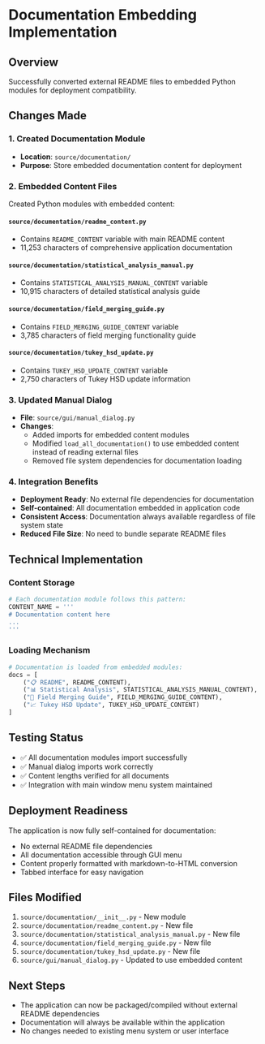 # Documentation Embedding Implementation

## Overview
Successfully converted external README files to embedded Python modules for deployment compatibility.

## Changes Made

### 1. Created Documentation Module
- **Location**: `source/documentation/`
- **Purpose**: Store embedded documentation content for deployment

### 2. Embedded Content Files
Created Python modules with embedded content:

#### `source/documentation/readme_content.py`
- Contains `README_CONTENT` variable with main README content
- 11,253 characters of comprehensive application documentation

#### `source/documentation/statistical_analysis_manual.py`
- Contains `STATISTICAL_ANALYSIS_MANUAL_CONTENT` variable
- 10,915 characters of detailed statistical analysis guide

#### `source/documentation/field_merging_guide.py`
- Contains `FIELD_MERGING_GUIDE_CONTENT` variable
- 3,785 characters of field merging functionality guide

#### `source/documentation/tukey_hsd_update.py`
- Contains `TUKEY_HSD_UPDATE_CONTENT` variable
- 2,750 characters of Tukey HSD update information

### 3. Updated Manual Dialog
- **File**: `source/gui/manual_dialog.py`
- **Changes**:
  - Added imports for embedded content modules
  - Modified `load_all_documentation()` to use embedded content instead of reading external files
  - Removed file system dependencies for documentation loading

### 4. Integration Benefits
- **Deployment Ready**: No external file dependencies for documentation
- **Self-contained**: All documentation embedded in application code
- **Consistent Access**: Documentation always available regardless of file system state
- **Reduced File Size**: No need to bundle separate README files

## Technical Implementation

### Content Storage
```python
# Each documentation module follows this pattern:
CONTENT_NAME = '''
# Documentation content here
...
'''
```

### Loading Mechanism
```python
# Documentation is loaded from embedded modules:
docs = [
    ("📋 README", README_CONTENT),
    ("📊 Statistical Analysis", STATISTICAL_ANALYSIS_MANUAL_CONTENT),
    ("🔗 Field Merging Guide", FIELD_MERGING_GUIDE_CONTENT),
    ("📈 Tukey HSD Update", TUKEY_HSD_UPDATE_CONTENT)
]
```

## Testing Status
- ✅ All documentation modules import successfully
- ✅ Manual dialog imports work correctly
- ✅ Content lengths verified for all documents
- ✅ Integration with main window menu system maintained

## Deployment Readiness
The application is now fully self-contained for documentation:
- No external README file dependencies
- All documentation accessible through GUI menu
- Content properly formatted with markdown-to-HTML conversion
- Tabbed interface for easy navigation

## Files Modified
1. `source/documentation/__init__.py` - New module
2. `source/documentation/readme_content.py` - New file
3. `source/documentation/statistical_analysis_manual.py` - New file
4. `source/documentation/field_merging_guide.py` - New file
5. `source/documentation/tukey_hsd_update.py` - New file
6. `source/gui/manual_dialog.py` - Updated to use embedded content

## Next Steps
- The application can now be packaged/compiled without external README dependencies
- Documentation will always be available within the application
- No changes needed to existing menu system or user interface
